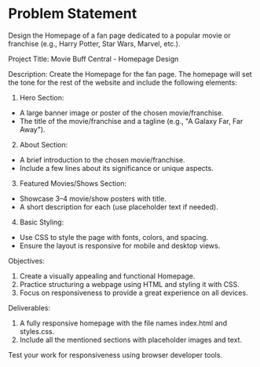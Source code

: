 # Problem Statement
Design the Homepage of a fan page dedicated to a popular movie or franchise (e.g., Harry Potter, Star Wars, Marvel, etc.).

Project Title: Movie Buff Central - Homepage Design

Description:
Create the Homepage for the fan page. The homepage will set the tone for the rest of the website and include the following elements:

1. Hero Section:
- A large banner image or poster of the chosen movie/franchise.
- The title of the movie/franchise and a tagline (e.g., "A Galaxy Far, Far Away").

2. About Section:
- A brief introduction to the chosen movie/franchise.
- Include a few lines about its significance or unique aspects.

3. Featured Movies/Shows Section:
- Showcase 3–4 movie/show posters with title.
- A short description for each (use placeholder text if needed).

4. Basic Styling:
- Use CSS to style the page with fonts, colors, and spacing.
- Ensure the layout is responsive for mobile and desktop views.

Objectives:
1. Create a visually appealing and functional Homepage.
2. Practice structuring a webpage using HTML and styling it with CSS.
3. Focus on responsiveness to provide a great experience on all devices.

Deliverables:
1. A fully responsive homepage with the file names index.html and styles.css.
2. Include all the mentioned sections with placeholder images and text.

Test your work for responsiveness using browser developer tools.
